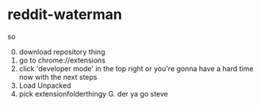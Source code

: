 # reddit-waterman

so

0. download repository thing
1. go to chrome://extensions
2. click 'developer mode' in the top right or you're gonna have a hard time now with the next steps
4. Load Unpacked
8. pick extensionfolderthingy
G. der ya go steve

